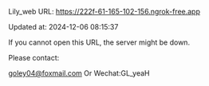 Lily_web URL: https://222f-61-165-102-156.ngrok-free.app

Updated at: 2024-12-06 08:15:37

If you cannot open this URL, the server might be down.

Please contact: 

goley04@foxmail.com Or Wechat:GL_yeaH